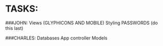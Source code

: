 # TASKS:

###JOHN:
Views (GLYPHICONS AND MOBILE)
Styling
PASSWORDS (do this last) 

###CHARLES:
Databases
App controller
Models
